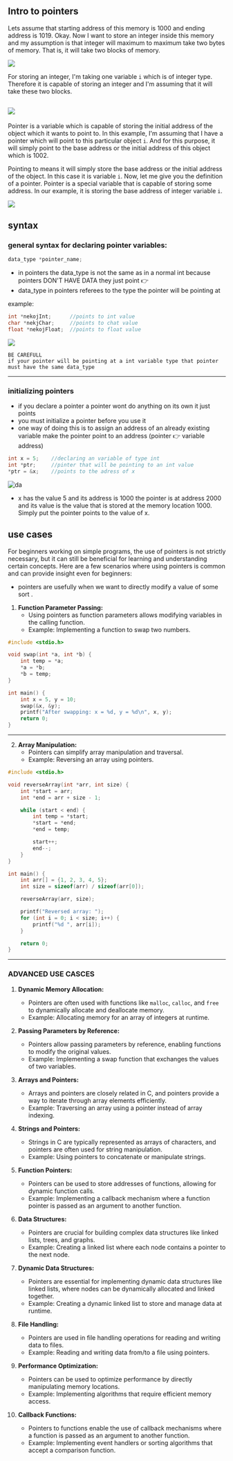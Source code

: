 ## Intro to pointers
Lets assume that starting address of this memory is 1000 and ending address is 1019. Okay. Now I want to store an integer inside this memory and my assumption is that integer will maximum to maximum take two bytes of memory. That is, it will take two blocks of memory. 

![](https://github.com/TomasDu/C-programing/blob/main/pointers%20in%20c-20231227154832916.webp)

For storing an integer, I'm taking one variable `i` which is of integer type. Therefore it is capable of storing an integer and I'm assuming that it will take these two blocks.

![](https://github.com/TomasDu/C-programing/blob/main/pointers%20in%20c-20231227155334539.webp)
---
Pointer is a variable which is capable of storing the initial address of the object which it wants to point to. In this example, I'm assuming that I have a pointer which will point to this particular object `i`. And for this purpose, it will simply point to the base address or the initial address of this object which is 1002.

Pointing to means it will simply store the base address or the initial address of the object. In this case it is variable `i`. Now, let me give you the definition of a pointer. Pointer is a special variable that is capable of storing some address. In our example, it is storing the base address of integer variable `i`.

![](https://github.com/TomasDu/C-programing/blob/main/pointers%20in%20c-20231227155640997.webp)

## syntax

### general syntax for declaring pointer variables:
```c
data_type *pointer_name;
```
- in pointers the data_type is not the same as in a normal int because pointers DON'T HAVE DATA they just point 👉️ 
- data_type in pointers referees to the type the pointer will be pointing at 

example:
```c
int *nekojInt;      //points to int value
char *nekjChar;     //points to chat value
float *nekojFloat;  //points to float value
```
![](https://github.com/TomasDu/C-programing/blob/main/pointers%20in%20c-20231227161942055.webp)

```
BE CAREFULL
if your pointer will be pointing at a int variable type that pointer must have the same data_type

```

---

###  initializing pointers 
- if you declare a pointer a pointer wont do anything on its own it just points 
- you must initialize a pointer before you use it
- one way of doing this is to assign an address of an already existing variable make the pointer point to an address (pointer 👉️ variable address)

```c
int x = 5;    //declaring an variable of type int
int *ptr;     //pinter that will be pointing to an int value
*ptr = &x;    //points to the adress of x
```

![da](https://github.com/TomasDu/C-programing/blob/main/pointers%20in%20c-20231227161942055.webp)

- x has the value 5 and its address is 1000 the pointer is at address 2000 and its value is the value that is stored at the memory location 1000. Simply put the pointer  points to the value of x.

## use cases
For beginners working on simple programs, the use of pointers is not strictly necessary, but it can still be beneficial for learning and understanding certain concepts. Here are a few scenarios where using pointers is common and can provide insight even for beginners:
- pointers are usefully when we want to directly modify a value of some sort . 

1. **Function Parameter Passing:**
	- Using pointers as function parameters allows modifying variables in the calling function.
	- Example: Implementing a function to swap two numbers.

```c
#include <stdio.h>

void swap(int *a, int *b) {
    int temp = *a;
    *a = *b;
    *b = temp;
}

int main() {
    int x = 5, y = 10;
    swap(&x, &y);
    printf("After swapping: x = %d, y = %d\n", x, y);
    return 0;
}

```

---
2. **Array Manipulation:**
	- Pointers can simplify array manipulation and traversal.
	- Example: Reversing an array using pointers.

```c
#include <stdio.h>

void reverseArray(int *arr, int size) {
    int *start = arr;
    int *end = arr + size - 1;

    while (start < end) {
        int temp = *start;
        *start = *end;
        *end = temp;

        start++;
        end--;
    }
}

int main() {
    int arr[] = {1, 2, 3, 4, 5};
    int size = sizeof(arr) / sizeof(arr[0]);

    reverseArray(arr, size);

    printf("Reversed array: ");
    for (int i = 0; i < size; i++) {
        printf("%d ", arr[i]);
    }

    return 0;
}

```


---

### ADVANCED USE CASCES
1. **Dynamic Memory Allocation:**    
    - Pointers are often used with functions like `malloc`, `calloc`, and `free` to dynamically allocate and deallocate memory.
    - Example: Allocating memory for an array of integers at runtime.
    
2. **Passing Parameters by Reference:**    
    - Pointers allow passing parameters by reference, enabling functions to modify the original values.
    - Example: Implementing a swap function that exchanges the values of two variables.
    
3. **Arrays and Pointers:**    
    - Arrays and pointers are closely related in C, and pointers provide a way to iterate through array elements efficiently.
    - Example: Traversing an array using a pointer instead of array indexing.
    
4. **Strings and Pointers:**    
    - Strings in C are typically represented as arrays of characters, and pointers are often used for string manipulation.
    - Example: Using pointers to concatenate or manipulate strings.
    
5. **Function Pointers:**    
    - Pointers can be used to store addresses of functions, allowing for dynamic function calls.
    - Example: Implementing a callback mechanism where a function pointer is passed as an argument to another function.

6. **Data Structures:**    
    - Pointers are crucial for building complex data structures like linked lists, trees, and graphs.
    - Example: Creating a linked list where each node contains a pointer to the next node.

7. **Dynamic Data Structures:**    
    - Pointers are essential for implementing dynamic data structures like linked lists, where nodes can be dynamically allocated and linked together.
    - Example: Creating a dynamic linked list to store and manage data at runtime.

8. **File Handling:**    
    - Pointers are used in file handling operations for reading and writing data to files.
    - Example: Reading and writing data from/to a file using pointers.

9. **Performance Optimization:**    
    - Pointers can be used to optimize performance by directly manipulating memory locations.
    - Example: Implementing algorithms that require efficient memory access.

10. **Callback Functions:**    
    - Pointers to functions enable the use of callback mechanisms where a function is passed as an argument to another function.
    - Example: Implementing event handlers or sorting algorithms that accept a comparison function.



